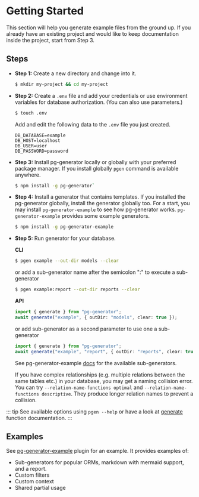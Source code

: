 # Getting Started

This section will help you generate example files from the ground up. If you already have an existing project and would like to keep documentation inside the project, start from Step 3.

## Steps

- **Step 1:** Create a new directory and change into it.

  ```bash
  $ mkdir my-project && cd my-project
  ```

- **Step 2:** Create a `.env` file and add your credentials or use environment variables for database authorization. (You can also use parameters.)

  ```bash
  $ touch .env
  ```

  Add and edit the following data to the `.env` file you just created.

  ```.env
  DB_DATABASE=example
  DB_HOST=localhost
  DB_USER=user
  DB_PASSWORD=password
  ```

- **Step 3:** Install pg-generator locally or globally with your preferred package manager. If you install globally `pgen` command is available anywhere.

  ```bash
  $ npm install -g pg-generator`
  ```

- **Step 4:** Install a generator that contains templates. If you installed the pg-generator globally, install the generator globally too. For a start, you may install `pg-generator-example` to see how pg-generator works. `pg-generator-example` provides some example generators.

  ```bash
  $ npm install -g pg-generator-example
  ```

- **Step 5:** Run generator for your database.

  **CLI**

  ```bash
  $ pgen example --out-dir models --clear
  ```

  or add a sub-generator name after the semicolon ":" to execute a sub-generator

  ```bash
  $ pgen example:report --out-dir reports --clear
  ```

  **API**

  ```ts
  import { generate } from "pg-generator";
  await generate("example", { outDir: "models", clear: true });
  ```

  or add sub-generator as a second parameter to use one a sub-generator

  ```ts
  import { generate } from "pg-generator";
  await generate("example", "report", { outDir: "reports", clear: true });
  ```

  See pg-generator-example [docs](https://www.npmjs.com/package/pg-generator-example) for the available sub-generators.

  If you have complex relationships (e.g. multiple relations between the same tables etc.) in your database, you may get a naming collision error. You can try `--relation-name-functions optimal` and `--relation-name-functions descriptive`. They produce longer relation names to prevent a collision.

::: tip
See available options using `pgen --help` or have a look at [generate](/nav.02.api/#generate) function documentation.
:::

## Examples

See [pg-generator-example](https://www.npmjs.com/package/pg-generator-example) plugin for an example. It provides examples of:

- Sub-generators for popular ORMs, markdown with mermaid support, and a report.
- Custom filters
- Custom context
- Shared partial usage
